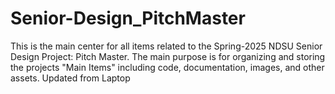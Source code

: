 # Senior-Design_PitchMaster
This is the main center for all items related to the Spring-2025 NDSU Senior Design Project: Pitch Master. The main purpose is for organizing and storing the projects "Main Items" including code, documentation, images, and other assets.
Updated from Laptop